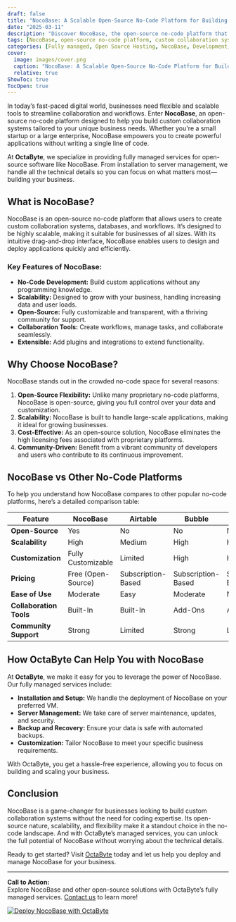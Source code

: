 ```yaml
---
draft: false
title: "NocoBase: A Scalable Open-Source No-Code Platform for Building Custom Collaboration Systems"
date: "2025-03-11"
description: "Discover NocoBase, the open-source no-code platform that empowers businesses to build scalable, custom collaboration systems without writing a single line of code. Learn how NocoBase compares to other no-code tools and why it’s the perfect choice for your business needs."
tags: [NocoBase, open-source no-code platform, custom collaboration systems, no-code tools, scalable no-code solutions, NocoBase vs other no-code platforms, open-source software, managed no-code solutions, OctaByte, octabyteio]
categories: [Fully managed, Open Source Hosting, NocoBase, Development, Nocode Lowcode]
cover:
  image: images/cover.png
  caption: "NocoBase: A Scalable Open-Source No-Code Platform for Building Custom Collaboration Systems"
  relative: true
ShowToc: true
TocOpen: true
---
```



In today’s fast-paced digital world, businesses need flexible and scalable tools to streamline collaboration and workflows. Enter **NocoBase**, an open-source no-code platform designed to help you build custom collaboration systems tailored to your unique business needs. Whether you're a small startup or a large enterprise, NocoBase empowers you to create powerful applications without writing a single line of code.

At **OctaByte**, we specialize in providing fully managed services for open-source software like NocoBase. From installation to server management, we handle all the technical details so you can focus on what matters most—building your business.

## What is NocoBase?

NocoBase is an open-source no-code platform that allows users to create custom collaboration systems, databases, and workflows. It’s designed to be highly scalable, making it suitable for businesses of all sizes. With its intuitive drag-and-drop interface, NocoBase enables users to design and deploy applications quickly and efficiently.

### Key Features of NocoBase:
- **No-Code Development:** Build custom applications without any programming knowledge.
- **Scalability:** Designed to grow with your business, handling increasing data and user loads.
- **Open-Source:** Fully customizable and transparent, with a thriving community for support.
- **Collaboration Tools:** Create workflows, manage tasks, and collaborate seamlessly.
- **Extensible:** Add plugins and integrations to extend functionality.

## Why Choose NocoBase?

NocoBase stands out in the crowded no-code space for several reasons:
1. **Open-Source Flexibility:** Unlike many proprietary no-code platforms, NocoBase is open-source, giving you full control over your data and customization.
2. **Scalability:** NocoBase is built to handle large-scale applications, making it ideal for growing businesses.
3. **Cost-Effective:** As an open-source solution, NocoBase eliminates the high licensing fees associated with proprietary platforms.
4. **Community-Driven:** Benefit from a vibrant community of developers and users who contribute to its continuous improvement.

## NocoBase vs Other No-Code Platforms

To help you understand how NocoBase compares to other popular no-code platforms, here’s a detailed comparison table:

| Feature                | NocoBase               | Airtable               | Bubble                 | Retool                 |
|------------------------|------------------------|------------------------|------------------------|------------------------|
| **Open-Source**        | Yes                    | No                     | No                     | No                     |
| **Scalability**        | High                   | Medium                 | High                   | High                   |
| **Customization**      | Fully Customizable     | Limited                | High                   | High                   |
| **Pricing**            | Free (Open-Source)     | Subscription-Based     | Subscription-Based     | Subscription-Based     |
| **Ease of Use**        | Moderate               | Easy                   | Moderate               | Moderate               |
| **Collaboration Tools**| Built-In               | Built-In               | Add-Ons                | Add-Ons                |
| **Community Support**  | Strong                 | Limited                | Strong                 | Limited                |

## How OctaByte Can Help You with NocoBase

At **OctaByte**, we make it easy for you to leverage the power of NocoBase. Our fully managed services include:
- **Installation and Setup:** We handle the deployment of NocoBase on your preferred VM.
- **Server Management:** We take care of server maintenance, updates, and security.
- **Backup and Recovery:** Ensure your data is safe with automated backups.
- **Customization:** Tailor NocoBase to meet your specific business requirements.

With OctaByte, you get a hassle-free experience, allowing you to focus on building and scaling your business.

## Conclusion

NocoBase is a game-changer for businesses looking to build custom collaboration systems without the need for coding expertise. Its open-source nature, scalability, and flexibility make it a standout choice in the no-code landscape. And with OctaByte’s managed services, you can unlock the full potential of NocoBase without worrying about the technical details.

Ready to get started? Visit [OctaByte](https://octabyte.io) today and let us help you deploy and manage NocoBase for your business.

---

**Call to Action:**  
Explore NocoBase and other open-source solutions with OctaByte’s fully managed services. [Contact us](https://octabyte.io/contact) to learn more!

[![Deploy NocoBase with OctaByte](/images/deploy-on-octabyte.png)](https://octabyte.io/fully-managed-open-source-services/development/nocode-lowcode/nocobase)